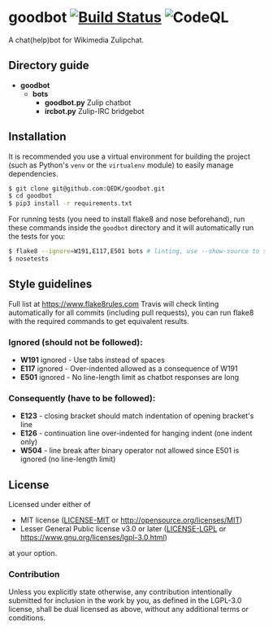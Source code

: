 # goodbot [![Build Status](https://travis-ci.com/QEDK/goodbot.svg?branch=master)](https://travis-ci.com/QEDK/goodbot) ![CodeQL](https://github.com/QEDK/goodbot/workflows/CodeQL/badge.svg)
A chat(help)bot for Wikimedia Zulipchat.

## Directory guide
- **goodbot**
  - **bots**
    - **goodbot.py** Zulip chatbot
    - **ircbot.py** Zulip-IRC bridgebot

## Installation
It is recommended you use a virtual environment for building the project (such as Python's `venv` or the `virtualenv` module) to easily manage dependencies.
```bash
$ git clone git@github.com:QEDK/goodbot.git
$ cd goodbot
$ pip3 install -r requirements.txt
```

For running tests (you need to install flake8 and nose beforehand), run these commands inside the `goodbot` directory and it will automatically run the tests for you:
```bash
$ flake8 --ignore=W191,E117,E501 bots # linting, use --show-source to see individual errors
$ nosetests
```

## Style guidelines

Full list at https://www.flake8rules.com
Travis will check linting automatically for all commits (including pull requests), you can run flake8 with the required commands to get equivalent results.

### Ignored (should not be followed):

* **W191** ignored - Use tabs instead of spaces
* **E117** ignored - Over-indented allowed as a consequence of W191
* **E501** ignored - No line-length limit as chatbot responses are long

### Consequently (have to be followed):

* **E123** - closing bracket should match indentation of opening bracket's line
* **E126** - continuation line over-indented for hanging indent (one indent only)
* **W504** - line break after binary operator not allowed since E501 is ignored (no line-length limit)

## License

Licensed under either of

 * MIT license ([LICENSE-MIT](LICENSE) or http://opensource.org/licenses/MIT)
 * Lesser General Public license v3.0 or later ([LICENSE-LGPL](LICENSE-LGPL) or https://www.gnu.org/licenses/lgpl-3.0.html)

at your option.

### Contribution

Unless you explicitly state otherwise, any contribution intentionally submitted
for inclusion in the work by you, as defined in the LGPL-3.0 license, shall be dual licensed as above, without any
additional terms or conditions.
